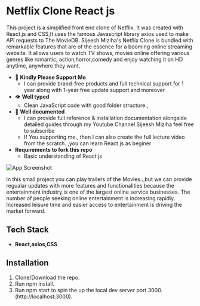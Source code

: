 
# Netflix Clone React js
This project is a simplified front end clone of Netflix. It was created with React.js and CSS,It uses the famous Javascript library axios used to make API requests to The MovieDB.
Sijeesh Miziha's Netflix Clone is bundled with remarkable features that are of the essence for a booming online streaming website. It allows users to watch TV shows, movies online offering various genres like romantic, action,horror,comedy and enjoy watching it on HD anytime, anywhere they want.
- 🧪 **Kindly Please Support Me**
  - I can provide brand-free products and full technical support for 1 year along with 1-year free update support and moreover
- 👁 **Well typed**
  - Clean JavaScript code with good folder structure.,
- 📄 **Well documented**
  - I can provide full reference & installation documentation alongside detailed guides through my Youtube Channel Sijeesh Miziha feel free to subscribe 
  - If You supporting me., then I can also create the full lecture video from the scratch..,you can learn React.js as beginer 
- **Requirements to fork this repo**
   - Basic understanding of React js
   


![App Screenshot](https://via.placeholder.com/468x300?text=App+Screenshot+Here)

In this small project you can play trailers of the Movies..,but we can provide regualar updates with more features and functionalities because the entertainment industry is one of the largest online service businesses. The number of people seeking online entertainment is increasing rapidly. Increased leisure time and easier access to entertainment is driving the market forward.

## Tech Stack

  - **React,axios,CSS** 

  
## Installation

  1. Clone/Download the repo.
  2. Run npm install.
  3. Run npm start to spin the up the local dev server port 3000.(http://localhost:3000).
